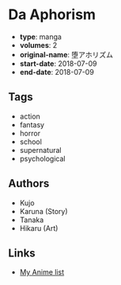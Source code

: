 # Da Aphorism

-   **type**: manga
-   **volumes**: 2
-   **original-name**: 堕アホリズム
-   **start-date**: 2018-07-09
-   **end-date**: 2018-07-09

## Tags

-   action
-   fantasy
-   horror
-   school
-   supernatural
-   psychological

## Authors

-   Kujo
-   Karuna (Story)
-   Tanaka
-   Hikaru (Art)

## Links

-   [My Anime list](https://myanimelist.net/manga/117140/Da_Aphorism)
